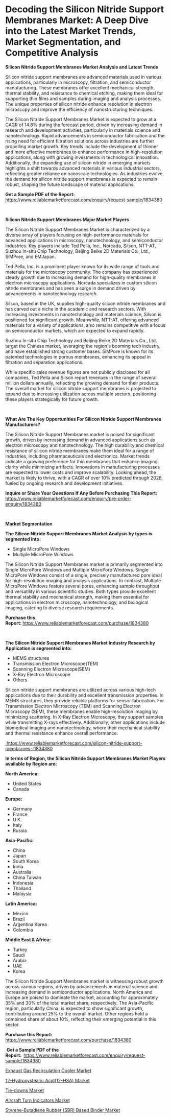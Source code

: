 <p><h1>Decoding the Silicon Nitride Support Membranes Market: A Deep Dive into the Latest Market Trends, Market Segmentation, and Competitive Analysis</h1></p><p><strong>Silicon Nitride Support Membranes Market Analysis and Latest Trends</strong></p>
<p><p>Silicon nitride support membranes are advanced materials used in various applications, particularly in microscopy, filtration, and semiconductor manufacturing. These membranes offer excellent mechanical strength, thermal stability, and resistance to chemical etching, making them ideal for supporting thin films and samples during imaging and analysis processes. The unique properties of silicon nitride enhance resolution in electron microscopy and improve the efficiency of nanostructuring techniques.</p><p>The Silicon Nitride Support Membranes Market is expected to grow at a CAGR of 14.8% during the forecast period, driven by increasing demand in research and development activities, particularly in materials science and nanotechnology. Rapid advancements in semiconductor fabrication and the rising need for efficient filtration solutions across industries are further propelling market growth. Key trends include the development of thinner and more effective membranes to enhance performance in high-resolution applications, along with growing investments in technological innovation. Additionally, the expanding use of silicon nitride in emerging markets highlights a shift towards advanced materials in various industrial sectors, reflecting greater reliance on nanoscale technologies. As industries evolve, the demand for silicon nitride support membranes is expected to remain robust, shaping the future landscape of material applications.</p></p>
<p><strong>Get a Sample PDF of the Report:&nbsp;</strong> <a href="https://www.reliablemarketforecast.com/enquiry/request-sample/1834380?utm_campaign=2195&utm_medium=2&utm_source=Github&utm_content=ia&utm_term=03022025&utm_id=silicon-nitride-support-membranes">https://www.reliablemarketforecast.com/enquiry/request-sample/1834380</a></p>
<p>&nbsp;</p>
<p><strong>Silicon Nitride Support Membranes Major Market Players</strong></p>
<p><p>The Silicon Nitride Support Membranes Market is characterized by a diverse array of players focusing on high-performance materials for advanced applications in microscopy, nanotechnology, and semiconductor industries. Key players include Ted Pella, Inc., Norcada, Silson, NTT-AT, Suzhou In-situ Chip Technology, Beijing Beike 2D Materials Co., Ltd., SiMPore, and EMJapan.</p><p>Ted Pella, Inc. is a prominent player known for its wide range of tools and materials for the microscopy community. The company has experienced steady growth due to increasing demand for high-quality membranes in electron microscopy applications. Norcada specializes in custom silicon nitride membranes and has seen a surge in demand driven by advancements in nanotechnology research.</p><p>Silson, based in the UK, supplies high-quality silicon nitride membranes and has carved out a niche in the academic and research sectors. With increasing investments in nanotechnology and materials science, Silson is positioned for significant growth. Meanwhile, NTT-AT, offering advanced materials for a variety of applications, also remains competitive with a focus on semiconductor markets, which are expected to expand rapidly.</p><p>Suzhou In-situ Chip Technology and Beijing Beike 2D Materials Co., Ltd. target the Chinese market, leveraging the region's booming tech industry, and have established strong customer bases. SiMPore is known for its patented technologies in porous membranes, enhancing its appeal in filtration and separation applications.</p><p>While specific sales revenue figures are not publicly disclosed for all companies, Ted Pella and Silson report revenues in the range of several million dollars annually, reflecting the growing demand for their products. The overall market for silicon nitride support membranes is projected to expand due to increasing utilization across multiple sectors, positioning these players strategically for future growth.</p></p>
<p>&nbsp;</p>
<p><strong>What Are The Key Opportunities For Silicon Nitride Support Membranes Manufacturers?</strong></p>
<p><p>The Silicon Nitride Support Membranes market is poised for significant growth, driven by increasing demand in advanced applications such as electron microscopy and nanotechnology. The high durability and chemical resistance of silicon nitride membranes make them ideal for a range of industries, including pharmaceuticals and electronics. Market trends indicate a growing preference for thin membranes that enhance imaging clarity while minimizing artifacts. Innovations in manufacturing processes are expected to lower costs and improve scalability. Looking ahead, the market is likely to thrive, with a CAGR of over 10% predicted through 2028, fueled by ongoing research and development initiatives.</p></p>
<p><strong>Inquire or Share Your Questions If Any Before Purchasing This Report:</strong> <a href="https://www.reliablemarketforecast.com/enquiry/pre-order-enquiry/1834380?utm_campaign=2195&utm_medium=2&utm_source=Github&utm_content=ia&utm_term=03022025&utm_id=silicon-nitride-support-membranes">https://www.reliablemarketforecast.com/enquiry/pre-order-enquiry/1834380</a></p>
<p>&nbsp;</p>
<p><strong>Market Segmentation</strong></p>
<p><strong>The Silicon Nitride Support Membranes Market Analysis by types is segmented into:</strong></p>
<p><ul><li>Single MicroPore Windows</li><li>Multiple MicroPore Windows</li></ul></p>
<p><p>The Silicon Nitride Support Membranes market is primarily segmented into Single MicroPore Windows and Multiple MicroPore Windows. Single MicroPore Windows consist of a single, precisely manufactured pore ideal for high-resolution imaging and analysis applications. In contrast, Multiple MicroPore Windows feature several pores, enhancing sample throughput and versatility in various scientific studies. Both types provide excellent thermal stability and mechanical strength, making them essential for applications in electron microscopy, nanotechnology, and biological imaging, catering to diverse research requirements.</p></p>
<p><strong>Purchase this Report:&nbsp;</strong><a href="https://www.reliablemarketforecast.com/purchase/1834380?utm_campaign=2195&utm_medium=2&utm_source=Github&utm_content=ia&utm_term=03022025&utm_id=silicon-nitride-support-membranes">https://www.reliablemarketforecast.com/purchase/1834380</a></p>
<p>&nbsp;</p>
<p><strong>The Silicon Nitride Support Membranes Market Industry Research by Application is segmented into:</strong></p>
<p><ul><li>MEMS structures</li><li>Transmission Electron Microscope(TEM)</li><li>Scanning Electron Microscope(SEM)</li><li>X-Ray Electron Microscope</li><li>Others</li></ul></p>
<p><p>Silicon nitride support membranes are utilized across various high-tech applications due to their durability and excellent transmission properties. In MEMS structures, they provide reliable platforms for sensor fabrication. For Transmission Electron Microscopy (TEM) and Scanning Electron Microscopy (SEM), these membranes enable high-resolution imaging by minimizing scattering. In X-Ray Electron Microscopy, they support samples while transmitting X-rays effectively. Additionally, other applications include biomedical imaging and nanotechnology, where their mechanical stability and thermal resistance enhance overall performance.</p></p>
<p><a href="https://www.reliablemarketforecast.com/silicon-nitride-support-membranes-r1834380?utm_campaign=2195&utm_medium=2&utm_source=Github&utm_content=ia&utm_term=03022025&utm_id=silicon-nitride-support-membranes">&nbsp;https://www.reliablemarketforecast.com/silicon-nitride-support-membranes-r1834380</a></p>
<p><strong>In terms of Region, the Silicon Nitride Support Membranes Market Players available by Region are:</strong></p>
<p>
    <p> <strong> North America: </strong>
        <ul>
            <li>United States</li>
            <li>Canada</li>
        </ul>
        </p> 
    <p> <strong> Europe: </strong>
        <ul>
            <li>Germany</li>
            <li>France</li>
            <li>U.K.</li>
            <li>Italy</li>
            <li>Russia</li>
        </ul>
        </p> 
    <p> <strong> Asia-Pacific: </strong>
        <ul>
            <li>China</li>
            <li>Japan</li>
            <li>South Korea</li>
            <li>India</li>
            <li>Australia</li>
            <li>China Taiwan</li>
            <li>Indonesia</li>
            <li>Thailand</li>
            <li>Malaysia</li>
        </ul>
        </p> 
    <p> <strong> Latin America: </strong>
        <ul>
            <li>Mexico</li>
            <li>Brazil</li>
            <li>Argentina Korea</li>
            <li>Colombia</li>
        </ul>
        </p> 
    <p> <strong> Middle East & Africa: </strong>
        <ul>
            <li>Turkey</li>
            <li>Saudi</li>
            <li>Arabia</li>
            <li>UAE</li>
            <li>Korea</li>
        </ul>
    </p>
    </p>
<p><p>The Silicon Nitride Support Membranes market is witnessing robust growth across various regions, driven by advancements in material science and increasing demand in semiconductor applications. North America and Europe are poised to dominate the market, accounting for approximately 35% and 30% of the total market share, respectively. The Asia-Pacific region, particularly China, is expected to show significant growth, contributing around 25% to the overall market. Other regions hold a combined share of about 10%, reflecting their emerging potential in this sector.</p></p>
<p><strong>Purchase this Report: </strong><a href="https://www.reliablemarketforecast.com/purchase/1834380?utm_campaign=2195&utm_medium=2&utm_source=Github&utm_content=ia&utm_term=03022025&utm_id=silicon-nitride-support-membranes">https://www.reliablemarketforecast.com/purchase/1834380</a></p>
<p>&nbsp;<strong>Get a Sample PDF of the Report:&nbsp;&nbsp;</strong><a href="https://www.reliablemarketforecast.com/enquiry/request-sample/1834380?utm_campaign=2195&utm_medium=2&utm_source=Github&utm_content=ia&utm_term=03022025&utm_id=silicon-nitride-support-membranes">https://www.reliablemarketforecast.com/enquiry/request-sample/1834380</a></p>
<p><strong></strong></p>
<p><p><a href="https://www.linkedin.com/pulse/insightful-exhaust-gas-recirculation-cooler-market-report-nkoxc?utm_campaign=2195&utm_medium=2&utm_source=Github&utm_content=ia&utm_term=03022025&utm_id=silicon-nitride-support-membranes">Exhaust Gas Recirculation Cooler Market</a></p><p><a href="https://www.linkedin.com/pulse/expanding-global-12-hydroxystearic-acid12-hsa-market-future-u0sbc?utm_campaign=2195&utm_medium=2&utm_source=Github&utm_content=ia&utm_term=03022025&utm_id=silicon-nitride-support-membranes">12-Hydroxystearic Acid(12-HSA) Market</a></p><p><a href="https://www.linkedin.com/pulse/understanding-tie-downs-market-competitor-analysis-cagr-projection-2pkef?utm_campaign=2195&utm_medium=2&utm_source=Github&utm_content=ia&utm_term=03022025&utm_id=silicon-nitride-support-membranes">Tie-downs Market</a></p><p><a href="https://www.linkedin.com/pulse/report-offers-thorough-study-aircraft-turn-indicators-market-muarf?utm_campaign=2195&utm_medium=2&utm_source=Github&utm_content=ia&utm_term=03022025&utm_id=silicon-nitride-support-membranes">Aircraft Turn Indicators Market</a></p><p><a href="https://github.com/edacruz6/Market-Research-Report-List-1/blob/main/styrene-butadiene-rubber-sbr-based-binder-market.md?utm_campaign=2195&utm_medium=2&utm_source=Github&utm_content=ia&utm_term=03022025&utm_id=silicon-nitride-support-membranes">Styrene-Butadiene Rubber (SBR) Based Binder Market</a></p></p>